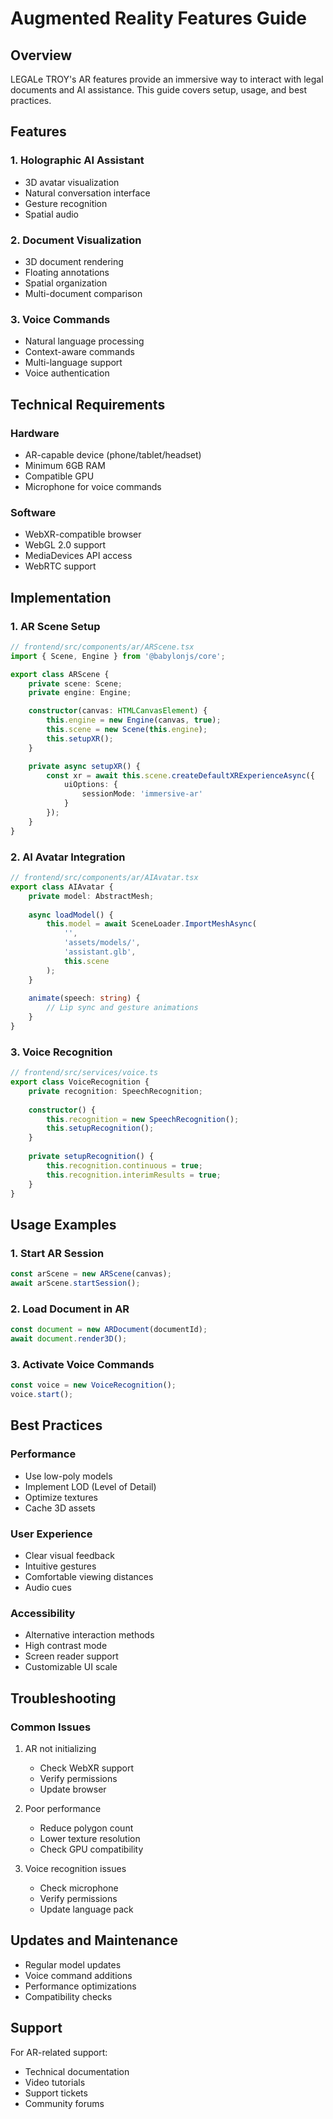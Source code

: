 # Augmented Reality Features Guide

## Overview
LEGALe TROY's AR features provide an immersive way to interact with legal documents and AI assistance. This guide covers setup, usage, and best practices.

## Features

### 1. Holographic AI Assistant
- 3D avatar visualization
- Natural conversation interface
- Gesture recognition
- Spatial audio

### 2. Document Visualization
- 3D document rendering
- Floating annotations
- Spatial organization
- Multi-document comparison

### 3. Voice Commands
- Natural language processing
- Context-aware commands
- Multi-language support
- Voice authentication

## Technical Requirements

### Hardware
- AR-capable device (phone/tablet/headset)
- Minimum 6GB RAM
- Compatible GPU
- Microphone for voice commands

### Software
- WebXR-compatible browser
- WebGL 2.0 support
- MediaDevices API access
- WebRTC support

## Implementation

### 1. AR Scene Setup
```typescript
// frontend/src/components/ar/ARScene.tsx
import { Scene, Engine } from '@babylonjs/core';

export class ARScene {
    private scene: Scene;
    private engine: Engine;

    constructor(canvas: HTMLCanvasElement) {
        this.engine = new Engine(canvas, true);
        this.scene = new Scene(this.engine);
        this.setupXR();
    }

    private async setupXR() {
        const xr = await this.scene.createDefaultXRExperienceAsync({
            uiOptions: {
                sessionMode: 'immersive-ar'
            }
        });
    }
}
```

### 2. AI Avatar Integration
```typescript
// frontend/src/components/ar/AIAvatar.tsx
export class AIAvatar {
    private model: AbstractMesh;
    
    async loadModel() {
        this.model = await SceneLoader.ImportMeshAsync(
            '',
            'assets/models/',
            'assistant.glb',
            this.scene
        );
    }
    
    animate(speech: string) {
        // Lip sync and gesture animations
    }
}
```

### 3. Voice Recognition
```typescript
// frontend/src/services/voice.ts
export class VoiceRecognition {
    private recognition: SpeechRecognition;
    
    constructor() {
        this.recognition = new SpeechRecognition();
        this.setupRecognition();
    }
    
    private setupRecognition() {
        this.recognition.continuous = true;
        this.recognition.interimResults = true;
    }
}
```

## Usage Examples

### 1. Start AR Session
```typescript
const arScene = new ARScene(canvas);
await arScene.startSession();
```

### 2. Load Document in AR
```typescript
const document = new ARDocument(documentId);
await document.render3D();
```

### 3. Activate Voice Commands
```typescript
const voice = new VoiceRecognition();
voice.start();
```

## Best Practices

### Performance
- Use low-poly models
- Implement LOD (Level of Detail)
- Optimize textures
- Cache 3D assets

### User Experience
- Clear visual feedback
- Intuitive gestures
- Comfortable viewing distances
- Audio cues

### Accessibility
- Alternative interaction methods
- High contrast mode
- Screen reader support
- Customizable UI scale

## Troubleshooting

### Common Issues
1. AR not initializing
   - Check WebXR support
   - Verify permissions
   - Update browser

2. Poor performance
   - Reduce polygon count
   - Lower texture resolution
   - Check GPU compatibility

3. Voice recognition issues
   - Check microphone
   - Verify permissions
   - Update language pack

## Updates and Maintenance
- Regular model updates
- Voice command additions
- Performance optimizations
- Compatibility checks

## Support
For AR-related support:
- Technical documentation
- Video tutorials
- Support tickets
- Community forums
